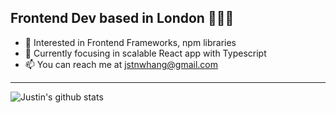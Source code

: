 

## Frontend Dev based in London 👨🏻‍💻
- 👀 Interested in Frontend Frameworks, npm libraries
- 🌱 Currently focusing in scalable React app with Typescript
- 📫 You can reach me at jstnwhang@gmail.com

---

<img align="left" alt="Justin's github stats" src="https://github-readme-stats.vercel.app/api?username=jstnhwang&show_icons=true&hide_borders=true&hide_title=true&theme=dark" />

<!---
jstnhwang/jstnhwang is a ✨ special ✨ repository because its `README.md` (this file) appears on your GitHub profile.
You can click the Preview link to take a look at your changes.
--->
